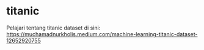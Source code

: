 # titanic
Pelajari tentang titanic dataset di sini:
https://muchamadnurkholis.medium.com/machine-learning-titanic-dataset-12652920755
